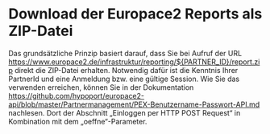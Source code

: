 Download der Europace2 Reports als ZIP-Datei
============================================

Das grundsätzliche Prinzip basiert darauf, dass Sie bei Aufruf der URL
https://www.europace2.de/infrastruktur/reporting/${PARTNER_ID}/report.zip
direkt die ZIP-Datei erhalten. Notwendig dafür ist die Kenntnis Ihrer
PartnerId und eine Anmeldung bzw. eine gültige Session. Wie Sie das
verwenden erreichen, können Sie in der Dokumentation
https://github.com/hypoport/europace2-api/blob/master/Partnermanagement/PEX-Benutzername-Passwort-API.md
nachlesen. Dort der Abschnitt „Einloggen per HTTP POST Request“ in
Kombination mit dem „oeffne“-Parameter.